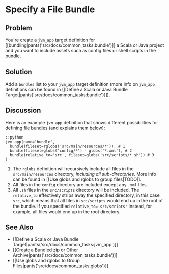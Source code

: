 # Specify a File Bundle

## Problem

You're create a `jvm_app` target definition for [[bundling|pants('src/docs/common_tasks:bundle')]] a Scala or Java project and you want to include assets such as config files or shell scripts in the bundle.

## Solution

Add a `bundles` list to your `jvm_app` target definition (more info on `jvm_app` definitions can be found in [[Define a Scala or Java Bundle Target|pants('src/docs/common_tasks:bundle')]]).

## Discussion

Here is an example `jvm_app` definition that shows different possibilities for defining file bundles (and explains them below):

    ::python
    jvm_app(name='bundle',
      bundle(fileset=rglobs('src/main/resources/*')), # 1
      bundle(fileset=globs('config/*') - globs('*.xml'), # 2
      bundle(relative_to='src', fileset=globs('src/scripts/*.sh')) # 3
    )


1. The `rglobs` definition will recursively include all files in the `src/main/resources` directory, *including all sub-directories*. More info can be found in [[Use globs and rglobs to group files|TODO]].
2. All files in the `config` directory are included except any `.xml` files.
3. All `.sh` files in the `src/scripts` directory will be included. The `relative_to` effectively strips away the specified directory, in this case `src`, which means that all files in `src/scripts` would end up in the root of the bundle. If you specified `relative_to='src/scripts'` instead, for example, all files would end up in the root directory.

## See Also

* [[Define a Scala or Java Bundle Target|pants('src/docs/common_tasks:jvm_app')]]
* [[Create a Bundled zip or Other Archive|pants('src/docs/common_tasks:bundle')]]
* [[Use globs and rglobs to Group Files|pants('src/docs/common_tasks:globs')]]
